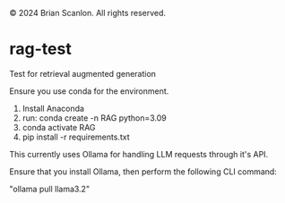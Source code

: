 © 2024 Brian Scanlon. All rights reserved.

# rag-test
Test for retrieval augmented generation

Ensure you use conda for the environment.  


1. Install Anaconda
2. run: conda create -n RAG python=3.09
3. conda activate RAG
4. pip install -r requirements.txt

This currently uses Ollama for handling LLM requests through it's API.

Ensure that you install Ollama, then perform the following CLI command:

"ollama pull llama3.2"